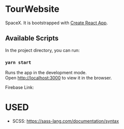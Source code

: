 # TourWebsite
SpaceX. 
It is bootstrapped with [Create React App](https://github.com/facebook/create-react-app).

## Available Scripts

In the project directory, you can run:

### `yarn start`

Runs the app in the development mode.<br />
Open [http://localhost:3000](http://localhost:3000) to view it in the browser.

Firebase Link: 

# USED

- SCSS: https://sass-lang.com/documentation/syntax 